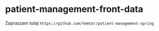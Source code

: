 # patient-management-front-data
Zapraszam tutaj `https://github.com/Vemtor/patient-management-spring`
